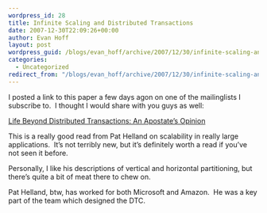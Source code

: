 ```yaml
---
wordpress_id: 28
title: Infinite Scaling and Distributed Transactions
date: 2007-12-30T22:09:26+00:00
author: Evan Hoff
layout: post
wordpress_guid: /blogs/evan_hoff/archive/2007/12/30/infinite-scaling-and-distributed-transactions.aspx
categories:
  - Uncategorized
redirect_from: "/blogs/evan_hoff/archive/2007/12/30/infinite-scaling-and-distributed-transactions.aspx/"
---
```

I posted a link to this paper a few days agon on one of the mailinglists I subscribe to.&nbsp; I thought I would share with you guys as well:

[Life Beyond Distributed Transactions: An Apostate&#8217;s Opinion](http://www-db.cs.wisc.edu/cidr/cidr2007/papers/cidr07p15.pdf)

This is a really good read from Pat Helland on scalability in really large applications.&nbsp; It&#8217;s not terribly new, but it&#8217;s definitely worth a read if you&#8217;ve not seen it before.

Personally, I like his descriptions of vertical and horizontal partitioning, but there&#8217;s quite a bit of meat there to chew on.

Pat Helland, btw, has worked for both Microsoft and Amazon.&nbsp; He was a key part of the team which designed the DTC.